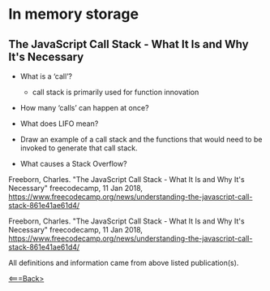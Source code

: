 # In memory storage

## The JavaScript Call Stack - What It Is and Why It's Necessary

* What is a ‘call’?
    * call stack is primarily used for function innovation
    
* How many ‘calls’ can happen at once?
* What does LIFO mean?
* Draw an example of a call stack and the functions that would need to be invoked to generate that call stack.
* What causes a Stack Overflow?



Freeborn, Charles. "The JavaScript Call Stack - What It Is and Why It's Necessary" freecodecamp, 11 Jan 2018, <https://www.freecodecamp.org/news/understanding-the-javascript-call-stack-861e41ae61d4/>

Freeborn, Charles. "The JavaScript Call Stack - What It Is and Why It's Necessary" freecodecamp, 11 Jan 2018, <https://www.freecodecamp.org/news/understanding-the-javascript-call-stack-861e41ae61d4/>

All definitions and information came from above listed publication(s).

[<===Back>](README.md)
